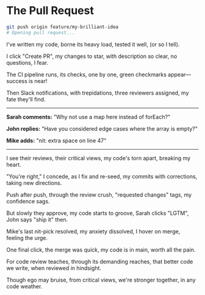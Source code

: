 # The Pull Request

```bash
git push origin feature/my-brilliant-idea
# Opening pull request...
```

I've written my code,
borne its heavy load,
tested it well,
(or so I tell).

I click "Create PR",
my changes to star,
with description so clear,
no questions, I fear.

The CI pipeline runs,
its checks, one by one,
green checkmarks appear—
success is near!

Then Slack notifications,
with trepidations,
three reviewers assigned,
my fate they'll find.

---

**Sarah comments:**
"Why not use a map here instead of forEach?"

**John replies:**
"Have you considered edge cases where the array is empty?"

**Mike adds:**
"nit: extra space on line 47"

---

I see their reviews,
their critical views,
my code's torn apart,
breaking my heart.

"You're right," I concede,
as I fix and re-seed,
my commits with corrections,
taking new directions.

Push after push,
through the review crush,
"requested changes" tags,
my confidence sags.

But slowly they approve,
my code starts to groove,
Sarah clicks "LGTM",
John says "ship it" then.

Mike's last nit-pick resolved,
my anxiety dissolved,
I hover on merge,
feeling the urge.

One final click,
the merge was quick,
my code is in main,
worth all the pain.

For code review teaches,
through its demanding reaches,
that better code we write,
when reviewed in hindsight.

Though ego may bruise,
from critical views,
we're stronger together,
in any code weather.
